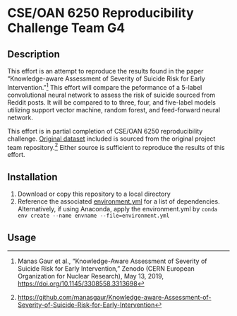 # CSE/OAN 6250 Reproducibility Challenge Team G4

## Description
This effort is an attempt to reproduce the results found in the paper “Knowledge-aware Assessment of Severity of Suicide Risk for Early Intervention.”[^1] This effort will compare the peformance of a 5-label convolutional neural network to assess the risk of suicide sourced from Reddit posts. It will be compared to to three, four, and five-label models utilizing support vector machine, random forest, and feed-forward neural network. 

This effort is in partial completion of CSE/OAN 6250 reproducibility challenge. [Original dataset](500_Reddit_users_posts_labels.csv) included is sourced from the original project team repository.[^2] Either source is sufficient to reproduce the results of this effort.

## Installation
1. Download or copy this repository to a local directory
2. Reference the associated [environment.yml](environment.yml) for a list of dependencies. Alternatively, if using Anaconda, apply the environment.yml by `conda env create --name envname --file=environment.yml`

## Usage

[^1]: Manas Gaur et al., “Knowledge-Aware Assessment of Severity of Suicide Risk for Early Intervention,” Zenodo (CERN European Organization for Nuclear Research), May 13, 2019, https://doi.org/10.1145/3308558.3313698
[^2]: https://github.com/manasgaur/Knowledge-aware-Assessment-of-Severity-of-Suicide-Risk-for-Early-Intervention

